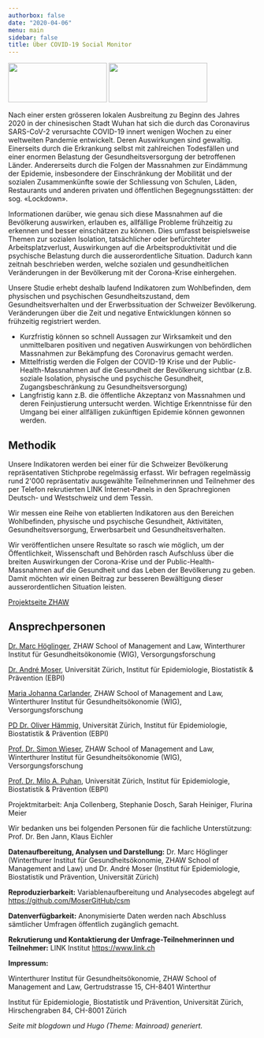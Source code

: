 ```yaml
---
authorbox: false
date: "2020-04-06"
menu: main
sidebar: false
title: Über COVID-19 Social Monitor
---
```


<img src="/./about_files/logo_ZHAW.jpg" alt="" width="200px" height="80px"/>

<img src="/./about_files/logo_UZH.jpeg" alt="" width="200px" height="80px"/>

Nach einer ersten grösseren lokalen Ausbreitung zu Beginn des Jahres 2020 in der chinesischen Stadt Wuhan hat sich die durch das Coronavirus SARS-CoV-2 verursachte COVID-19 innert wenigen Wochen zu einer weltweiten Pandemie entwickelt. Deren Auswirkungen sind gewaltig. Einerseits durch die Erkrankung selbst mit zahlreichen Todesfällen und einer enormen Belastung der Gesundheitsversorgung der betroffenen Länder. Andererseits durch die Folgen der Massnahmen zur Eindämmung der Epidemie, insbesondere der Einschränkung der Mobilität und der sozialen Zusammenkünfte sowie der Schliessung von Schulen, Läden, Restaurants und anderen privaten und öffentlichen Begegnungsstätten: der sog. «Lockdown».

Informationen darüber, wie genau sich diese Massnahmen auf die Bevölkerung auswirken, erlauben es, allfällige Probleme frühzeitig zu erkennen und besser einschätzen zu können. Dies umfasst beispielsweise Themen zur sozialen Isolation, tatsächlicher oder befürchteter Arbeitsplatzverlust, Auswirkungen auf die Arbeitsproduktivität und die psychische Belastung durch die ausserordentliche Situation. Dadurch kann zeitnah beschrieben werden, welche sozialen und gesundheitlichen Veränderungen in der Bevölkerung mit der Corona-Krise einhergehen.

Unsere Studie erhebt deshalb laufend Indikatoren zum Wohlbefinden, dem physischen und psychischen Gesundheitszustand, dem Gesundheitsverhalten und der Erwerbssituation der Schweizer Bevölkerung. Veränderungen über die Zeit und negative Entwicklungen können so frühzeitig registriert werden.

- Kurzfristig können so schnell Aussagen zur Wirksamkeit und den unmittelbaren positiven und negativen Auswirkungen von behördlichen Massnahmen zur Bekämpfung des Coronavirus gemacht werden.
- Mittelfristig werden die Folgen der COVID-19 Krise und der Public-Health-Massnahmen auf die Gesundheit der Bevölkerung sichtbar (z.B. soziale Isolation, physische und psychische Gesundheit, Zugangsbeschränkung zu Gesundheitsversorgung)
- Langfristig kann z.B. die öffentliche Akzeptanz von Massnahmen und deren Feinjustierung untersucht werden. Wichtige Erkenntnisse für den Umgang bei einer allfälligen zukünftigen Epidemie können gewonnen werden.

## Methodik

Unsere Indikatoren werden bei einer für die Schweizer Bevölkerung repräsentativen Stichprobe regelmässig erfasst. Wir befragen regelmässig rund 2'000 repräsentativ ausgewählte Teilnehmerinnen und Teilnehmer des per Telefon rekrutierten LINK Internet-Panels in den Sprachregionen Deutsch- und Westschweiz und dem Tessin.

Wir messen eine Reihe von etablierten Indikatoren aus den Bereichen Wohlbefinden, physische und psychische Gesundheit, Aktivitäten, Gesundheitsversorgung, Erwerbsarbeit und Gesundheitsverhalten.

Wir veröffentlichen unsere Resultate so rasch wie möglich, um der Öffentlichkeit, Wissenschaft und Behörden rasch Aufschluss über die breiten Auswirkungen der Corona-Krise und der Public-Health-Massnahmen auf die Gesundheit und das Leben der Bevölkerung zu geben. Damit möchten wir einen Beitrag zur besseren Bewältigung dieser ausserordentlichen Situation leisten.

[Projektseite ZHAW](https://www.zhaw.ch/de/sml/institute-zentren/wig/projekte/covid-19-social-monitor/)

## Ansprechpersonen

[Dr. Marc Höglinger](https://www.zhaw.ch/de/ueber-uns/person/hoeg/), ZHAW School of Management and Law, Winterthurer Institut für Gesundheitsökonomie (WIG), Versorgungsforschung

[Dr. André Moser](https://www.ebpi.uzh.ch/en/aboutus/departments/epidemiology/cde/teamcde/moser_andre.html), Universität Zürich, Institut für Epidemiologie, Biostatistik & Prävention (EBPI)

[Maria Johanna Carlander](https://www.zhaw.ch/de/ueber-uns/person/cara/), ZHAW School of Management and Law, Winterthurer Institut für Gesundheitsökonomie (WIG), Versorgungsforschung

[PD Dr. Oliver Hämmig](https://www.ebpi.uzh.ch/en/aboutus/departments/epidemiology/cde/groupleaderscde/haemmig.html), Universität Zürich, Institut für Epidemiologie, Biostatistik & Prävention (EBPI)

[Prof. Dr. Simon Wieser](https://www.zhaw.ch/de/ueber-uns/person/wiso/), ZHAW School of Management and Law, Winterthurer Institut für Gesundheitsökonomie (WIG), Versorgungsforschung

[Prof. Dr. Milo A. Puhan](https://www.ebpi.uzh.ch/de/aboutus/director.html), Universität Zürich, Institut für Epidemiologie, Biostatistik & Prävention (EBPI)

Projektmitarbeit: Anja Collenberg, Stephanie Dosch, Sarah Heiniger, Flurina Meier

Wir bedanken uns bei folgenden Personen für die fachliche Unterstützung: Prof. Dr. Ben Jann, Klaus Eichler

**Datenaufbereitung, Analysen und Darstellung:** Dr. Marc Höglinger (Winterthurer Institut für Gesundheitsökonomie, ZHAW School of Management and Law) und
Dr. André Moser (Institut für Epidemiologie, Biostatistik und Prävention, Universität Zürich)

**Reproduzierbarkeit:** Variablenaufbereitung und Analysecodes abgelegt auf https://github.com/MoserGitHub/csm

**Datenverfügbarkeit:** Anonymisierte Daten werden nach Abschluss sämtlicher Umfragen öffentlich zugänglich gemacht.

**Rekrutierung und Kontaktierung der Umfrage-Teilnehmerinnen und Teilnehmer:** LINK Institut https://www.link.ch

**Impressum:**

Winterthurer Institut für Gesundheitsökonomie, ZHAW School of Management and Law,
Gertrudstrasse 15,
CH-8401 Winterthur

Institut für Epidemiologie, Biostatistik und Prävention,
Universität Zürich,
Hirschengraben 84,
CH-8001 Zürich

*Seite mit blogdown und Hugo (Theme: Mainroad) generiert.*